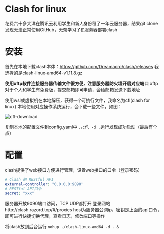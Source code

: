 # Clash for linux


花费六十多大洋在腾讯云利用学生和新人身份租了一年云服务器，结果git clone发现无法正常使用GitHub，无奈学习了在服务器部署clash

# 安装

首先在本地下载clash本体：https://github.com/Dreamacro/clash/releases
我选择的是clash-linux-amd64-v1.11.8.gz

**使用xftp软件连接服务器传输文件很方便，注意服务器防火墙开启对应端口**
xftp对于个人和学生有免费版，提交邮箱即可申请，会给邮箱发送下载地址

使用wsl或虚拟机在本地解压，获得一个可执行文件，我命名为cfl(clash for linux)
本地使用对应操作系统运行，会下载一些文件，如图：

![cfl-download](https://tvax3.sinaimg.cn/large/007Z9xVHgy1h68dfppx4pj30lw03fab8.jpg)

复制本地的配置文件到config.yaml中
`./cfl -d .`运行发现成功启动（最后有个点）

# 配置
clash提供了web接口方便进行管理，设置web接口的口令（登录密码）
```yaml
# Clash 的 RESTful API
external-controller: "0.0.0.0:9090"
# RESTful API口令
secret: "xxx"
```
服务器开放9090端口访问，TCP UDP都打开
登录网站http://clash.razord.top/#/proxies host为服务器公网ip，密钥是上面的api口令，即可进行快捷切换代理，查看日志，修改端口等操作

将clash放到后台运行
`nohup ./clash-linux-amd64 -d . &`

